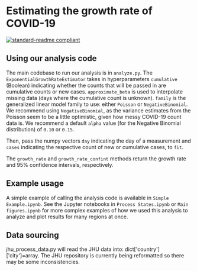 # Estimating the growth rate of COVID-19

[![standard-readme compliant](https://img.shields.io/badge/readme%20style-standard-brightgreen.svg?style=flat-square)](https://github.com/RichardLitt/standard-readme)

## Using our analysis code
The main codebase to run our analysis is in `analyze.py`. The `ExponentialGrowthRateEstimator` takes in hyperparameters
`cumulative` (Boolean) indicating whether the counts that will be passed in are cumulative counts or new cases.
`approximate_beta` is used to interpolate missing data (days where the cumulative count is unknown). 
`family` is the generalized linear model family to use: either `Poisson` or `NegativeBinomial`. We recommend
using `NegativeBinomial`, as the variance estimates from the Poisson seem to be a little optimistic, given how
messy COVID-19 count data is. We recommend a default `alpha` value (for the Negative Binomial distribution) of `0.10`
or `0.15`.

Then, pass the numpy vectors `day` indicating the day of a measurement and `cases` indicating the respective
count of new or cumulative cases, to `fit`.

The `growth_rate` and `growth_rate_confint` methods return the growth rate and 95% confidence intervals,
respectively.

## Example usage
A simple example of calling the analysis code is available in `Simple Example.ipynb`. 
See the Jupyter notebooks in `Process States.ipynb` or `Main figures.ipynb` for more complex
examples of how we used this analysis to analyze and plot results for many regions at once.

## Data sourcing
jhu_process_data.py will read the JHU data into: dict['country']['city']=array.
The JHU repository is currently being reformatted so there may be some inconsistencies.
